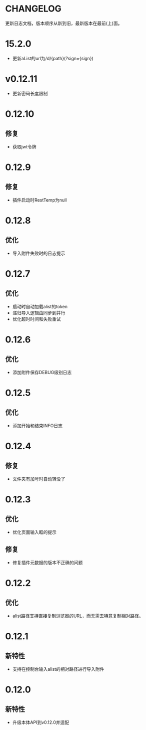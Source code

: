 # CHANGELOG

更新日志文档，版本顺序从新到旧，最新版本在最前(上)面。

# 15.2.0

- 更新aList的url为/d/{path}(?sign={sign})

# v0.12.11

- 更新密码长度限制

# 0.12.10

## 修复

- 获取jwt令牌

# 0.12.9

## 修复

- 插件启动时RestTemp为null

# 0.12.8

## 优化

- 导入附件失败时的日志提示

# 0.12.7

## 优化

- 启动时自动加载alist的token
- 递归导入逻辑由同步到并行
- 优化超时时间和失败重试

# 0.12.6

## 优化

- 添加附件保存DEBUG级别日志

# 0.12.5

## 优化

- 添加开始和结束INFO日志

# 0.12.4

## 修复

- 文件夹有加号时自动转没了

# 0.12.3

## 优化

- 优化页面输入眶的提示

## 修复

- 修复插件元数据的版本不正确的问题

# 0.12.2

## 优化

- alist路径支持直接复制浏览器的URL，而无需去特意复制相对路径。

# 0.12.1

## 新特性

- 支持在控制台输入alist的相对路径进行导入附件

# 0.12.0

## 新特性

- 升级本体API到v0.12.0并适配




